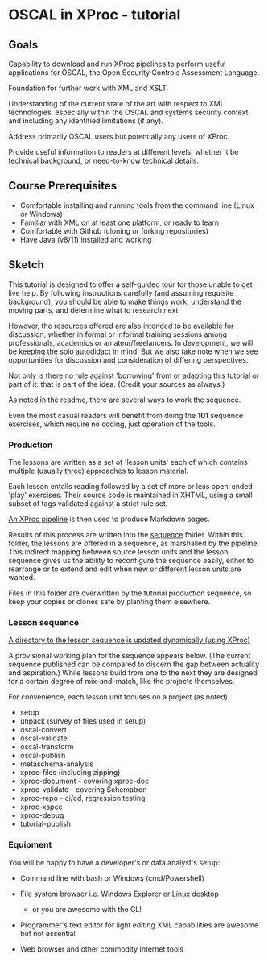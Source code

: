 # OSCAL in XProc - tutorial

## Goals

Capability to download and run XProc pipelines to perform useful applications for OSCAL, the Open Security Controls Assessment Language.

Foundation for further work with XML and XSLT.

Understanding of the current state of the art with respect to XML technologies, especially within the OSCAL and systems security context, and including any identified limitations (if any).

Address primarily OSCAL users but potentially any users of XProc.

Provide useful information to readers at different levels, whether it be technical background, or need-to-know technical details.

## Course Prerequisites

- Comfortable installing and running tools from the command line (Linux or Windows)
- Familiar with XML on at least one platform, or ready to learn
- Comfortable with Github (cloning or forking repositories)
- Have Java (v8/11) installed and working

## Sketch

This tutorial is designed to offer a self-guided tour for those unable to get live help. By following instructions carefully (and assuming requisite background), you should be able to make things work, understand the moving parts, and determine what to research next.

However, the resources offered are also intended to be available for discussion, whether in formal or informal training sessions among professionals, academics or amateur/freelancers. In development, we will be keeping the solo autodidact in mind. But we also take note when we see opportunities for discussion and consideration of differing perspectives.

Not only is there no rule against 'borrowing' from or adapting this tutorial or part of it: that is part of the idea. (Credit your sources as always.)

As noted in the readme, there are several ways to work the sequence.

Even the most casual readers will benefit from doing the **101** sequence exercises, which require no coding, just operation of the tools.

### Production

The lessons are written as a set of 'lesson units' each of which contains multiple (usually three) approaches to lesson material.

Each lesson entails reading followed by a set of more or less open-ended 'play' exercises. Their source code is maintained in XHTML, using a small subset of tags validated against a strict rule set.

[An XProc pipeline](PRODUCE-TUTORIAL-MARKDOWN.xpl) is then used to produce Markdown pages.

Results of this process are written into the [sequence](sequence/) folder. Within this folder, the lessons are offered in a sequence, as marshalled by the pipeline. This indirect mapping between source lesson units and the lesson sequence gives us the ability to reconfigure the sequence easily, either to rearrange or to extend and edit when new or different lesson units are wanted.

Files in this folder are overwritten by the tutorial production sequence, so keep your copies or clones safe by planting them elsewhere.

### Lesson sequence

[A directory to the lesson sequence is updated dynamically (using XProc)](sequence/lesson-sequence.md)

A provisional working plan for the sequence appears below. (The current sequence published can be compared to discern the gap between actuality and aspiration.) While lessons build from one to the next they are designed for a certain degree of mix-and-match, like the projects themselves.

For convenience, each lesson unit focuses on a project (as noted).

- setup
- unpack (survey of files used in setup)
- oscal-convert
- oscal-validate
- oscal-transform
- oscal-publish
- metaschema-analysis
- xproc-files (including zipping)
- xproc-document - covering xproc-doc
- xproc-validate - covering Schematron
- xproc-repo - ci/cd, regression testing
- xproc-xspec
- xproc-debug
- tutorial-publish

### Equipment


You will be happy to have a developer's or data analyst's setup:

- Command line with bash or Windows (cmd/Powershell)

- File system browser i.e. Windows Explorer or Linux desktop
  - or you are awesome with the CL!
  
- Programmer's text editor for light editing
  XML capabilities are awesome but not essential

- Web browser and other commodity Internet tools
